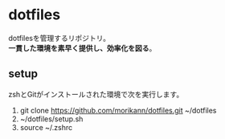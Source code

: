 # dotfiles

dotfilesを管理するリポジトリ。  
**一貫した環境を素早く提供し、効率化を図る**。

## setup
zshとGitがインストールされた環境で次を実行します。

1. git clone https://github.com/morikann/dotfiles.git ~/dotfiles
2. ~/dotfiles/setup.sh
3. source ~/.zshrc
